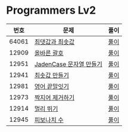 # Programmers Lv2

|번호|문제|풀이|
|---|---|---|
|64061|[최댓값과 최솟값](https://programmers.co.kr/learn/courses/30/lessons/12939)|[풀이](https://github.com/Jeeehee/Into-the-Algorithm/blob/main/Into-the-Algorithm/Into-the-Algorithm/Programmers/12939.swift)|
|12909|[올바른 괄호](https://programmers.co.kr/learn/courses/30/lessons/12909)|[풀이](https://github.com/Jeeehee/Into-the-Algorithm/blob/main/Into-the-Algorithm/Into-the-Algorithm/Programmers/12909.swift)|
|12951|[JadenCase 문자열 만들기](https://programmers.co.kr/learn/courses/30/lessons/12951)|[풀이](https://github.com/Jeeehee/Into-the-Algorithm/blob/main/Into-the-Algorithm/Into-the-Algorithm/Programmers/12951.swift)|
|12941|[최솟값 만들기](https://programmers.co.kr/learn/courses/30/lessons/12941)|[풀이](https://github.com/Jeeehee/Into-the-Algorithm/blob/main/Into-the-Algorithm/Into-the-Algorithm/Programmers/12941.swift)|
|12981|[영어 끝말잇기](https://programmers.co.kr/learn/courses/30/lessons/12981)|[풀이](https://github.com/Jeeehee/Into-the-Algorithm/blob/main/Into-the-Algorithm/Into-the-Algorithm/Programmers/12981.swift)|
|12973|[짝지어 제거하기](https://programmers.co.kr/learn/courses/30/lessons/12973)|[풀이](https://github.com/Jeeehee/Into-the-Algorithm/blob/main/Into-the-Algorithm/Into-the-Algorithm/Programmers/12973.swift)|
|12914|[멀리 뛰기](https://programmers.co.kr/learn/courses/30/lessons/12914)|[풀이](https://github.com/Jeeehee/Into-the-Algorithm/blob/main/Into-the-Algorithm/Into-the-Algorithm/Programmers/12914.swift)|
|12945|[피보나치 수](https://programmers.co.kr/learn/courses/30/lessons/12945)|[풀이](https://github.com/Jeeehee/Into-the-Algorithm/blob/main/Into-the-Algorithm/Into-the-Algorithm/Programmers/12945.swift)|
